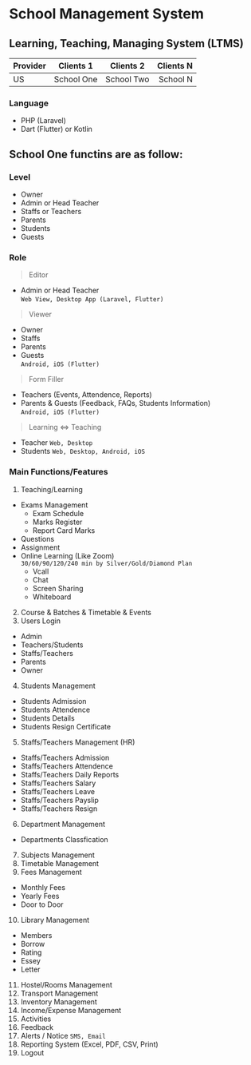 # School Management System
## Learning, Teaching, Managing System (LTMS)

| Provider | Clients 1 | Clients 2 | Clients N |
| :---  | :---: | :---: | ---: |
| US | School One | School Two | School N |

### Language
* PHP (Laravel)
* Dart (Flutter) or Kotlin

## School One functins are as follow:
### Level
* Owner
* Admin or Head Teacher
* Staffs or Teachers
* Parents
* Students
* Guests  

### Role
> Editor  
  * Admin or Head Teacher  
    `Web View, Desktop App (Laravel, Flutter)`

> Viewer
  * Owner
  * Staffs
  * Parents
  * Guests   
    `Android, iOS (Flutter)`

> Form Filler
  * Teachers (Events, Attendence, Reports)
  * Parents & Guests (Feedback, FAQs, Students Information)  
    `Android, iOS (Flutter)`

> Learning <=> Teaching
  * Teacher `Web, Desktop`  
  * Students `Web, Desktop, Android, iOS`

### Main Functions/Features
1. Teaching/Learning
  * Exams Management
    - Exam Schedule
    - Marks Register
    - Report Card Marks
  * Questions
  * Assignment
  * Online Learning (Like Zoom)  
      `30/60/90/120/240 min by Silver/Gold/Diamond Plan`
    - Vcall
    - Chat
    - Screen Sharing
    - Whiteboard
2. Course & Batches & Timetable & Events
3. Users Login
  * Admin
  * Teachers/Students
  * Staffs/Teachers
  * Parents
  * Owner
4. Students Management
  * Students Admission
  * Students Attendence
  * Students Details
  * Students Resign Certificate
5. Staffs/Teachers Management (HR)
  * Staffs/Teachers Admission
  * Staffs/Teachers Attendence
  * Staffs/Teachers Daily Reports
  * Staffs/Teachers Salary
  * Staffs/Teachers Leave
  * Staffs/Teachers Payslip
  * Staffs/Teachers Resign
6. Department Management
  * Departments Classfication
7. Subjects Management
8. Timetable Management
9. Fees Management
  * Monthly Fees
  * Yearly Fees
  * Door to Door
10. Library Management
  * Members
  * Borrow
  * Rating
  * Essey
  * Letter
11. Hostel/Rooms Management
12. Transport Management
13. Inventory Management
14. Income/Expense Management
15. Activities
16. Feedback
17. Alerts / Notice
  `SMS, Email`
18. Reporting System (Excel, PDF, CSV, Print)
19. Logout
